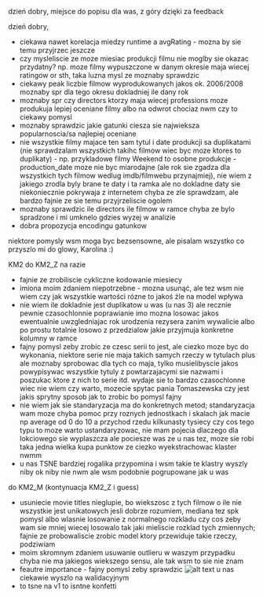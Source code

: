 dzień dobry, miejsce do popisu dla was, z góry dzięki za feedback

dzień dobry,

- ciekawa nawet korelacja miedzy runtime a avgRating - mozna by sie temu przyjrzec jeszcze
- czy mysleliscie ze moze miesiac produkcji filmu nie moglby sie okazac przydatny? np. moze filmy wypuszczone w danym okresie maja wiecej ratingow or sth, taka luzna mysl ze moznaby sprawdzic 
- ciekawy peak liczbie filmow wyprodukowanych jakos ok. 2006/2008 moznaby spr dla tego okresu dokladniej ile dany rok 
- moznaby spr czy directors ktorzy maja wiecej professions moze produkuja lepiej oceniane filmy albo na odwrot chociaz nwm czy to ciekawy pomysl
- moznaby sprawdzic jakie gatunki ciesza sie najwieksza popularnoscia/sa najlepiej oceniane
- nie wszystkie filmy majace ten sam tytul i date produkcji sa duplikatami (nie sprawdzalam wszystkich takihc filmow wiec byc moze ktores to duplikaty) - np. przykladowe filmy Weekend to osobne produkcje - production_date moze nie byc miarodajne (ale rok sie zgadza dla wszystkich tych filmow wedlug imdb/filmwebu przynajmiej), nie wiem z jakiego zrodla byly brane te daty i ta ramka ale no dokladne daty sie niekoniecznie pokrywaja z internetem chyba ze zle sprawdzam, ale bardzo fajnie ze sie temu przyjrzeliscie ogolem 
- moznaby sprawdzic ile directors ile filmow w ramce chyba ze bylo spradzone i mi umknelo gdzies wyzej w analizie
- dobra propozycja encodingu gatunkow 

niektore pomysly wsm moga byc bezsensowne, ale pisalam wszystko co przyszlo mi do glowy, Karolina :)


KM2
do KM2_Z na razie
- fajnie ze zrobiliscie cykliczne kodowanie miesiecy
- imiona moim zdaniem niepotrzebne - mozna usunąć, ale tez wsm nie wiem czy jak wszystkie wartości rózne to jakoś źle na model wpływa 
- nie wiem ile dokladnie jest duplikatow u was (u nas 3) ale recznie pewnie czasochlonnie poprawianie imo mozna losowac jakos ewentualnie uwzgledniajac rok urodzenia rezysera zanim wywalicie albo po prostu totalnie losowo z przedzialow jakie przyjmuja konkretne kolumny w ramce
- fajny pomysl zeby zrobic ze czesc serii to jest, ale ciezko moze byc do wykonania, niektore serie nie maja takich samych rzeczy w tytulach plus ale moznaby sprobowac dla tych co maja, tylko musielibyscie jakos powypisywac wszystkie tytuly z powtarzajacymi sie nazwami i poszukac ktore z nich to serie itd. wydaje sie to bardzo czasochlonne wiec nie wiem czy warto, mozecie spytac pania Tomaszewska czy jest jakis sprytny sposob jak to zrobic bo pomysl fajny
- nie wiem jak sie standaryzacja ma do konkretnych metod; standaryzacja wam moze chyba pomoc przy roznych jednostkach i skalach jak macie np average od 0 do 10 a przychod rzedu kilkunasty tysiecy czy cos tego typu to moze warto ustandaryzowac, nie mam pojecia dlaczego dla lokciowego sie wyplaszcza ale pociesze was ze u nas tez, moze sie robi taka jedna wielka kupa punktow ze ciezko wyekstrachowac klaster nwmm
- u nas TSNE bardziej rogalika przypomina i wsm takie te klastry wyszly niby ok niby nie nwm ale wsm podobnie pogrupowane jak u was

do KM2_M (kontynuacja KM2_Z i guess)
- usuniecie movie titles nieglupie, bo wiekszosc z tych filmow o ile nie wszystkie jest unikatowych jesli dobrze rozumiem, mediana tez spk pomysl albo wlasnie losowanie z normalnego rozkladu czy cos zeby wam sie mniej wiecej losowalo tak jaki mieliscie rozklad tych zmiennych; fajnie ze probowaliscie zrobic model ktory przewiduje takie rzeczy, podziwiam
- moim skromnym zdaniem usuwanie outlieru w waszym przypadku chyba nie ma jakiegos wiekszego sensu, ale tak wsm to sie nie znam
- feautre importance - fajny pomysl zeby sprawdzic
![alt text](image.png) 
u nas ciekawie wyszlo na walidacyjnym
- to tsne na v1 to isntne konfetti
